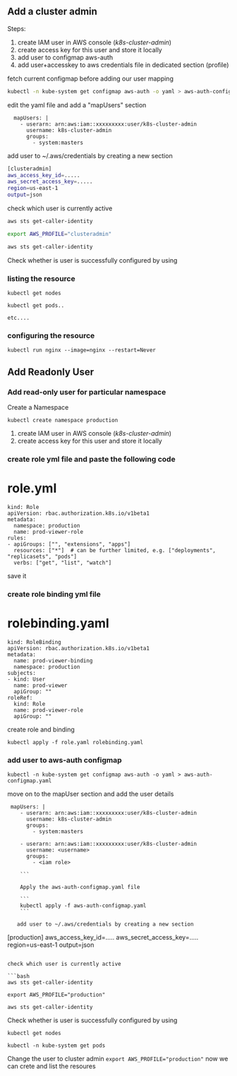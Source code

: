 ## Add a cluster admin

Steps:

1. create IAM user in AWS console (_k8s-cluster-admin_)
2. create access key for this user and store it locally
3. add user to configmap aws-auth
4. add user+accesskey to aws credentials file in dedicated section (profile)

fetch current configmap before adding our user mapping

```bash
kubectl -n kube-system get configmap aws-auth -o yaml > aws-auth-configmap.yaml
```

edit the yaml file and add a "mapUsers" section

```
  mapUsers: |
    - userarn: arn:aws:iam::xxxxxxxxx:user/k8s-cluster-admin
      username: k8s-cluster-admin
      groups:
        - system:masters
```

add user to ~/.aws/credentials by creating a new section

```bash
[clusteradmin]
aws_access_key_id=.....
aws_secret_access_key=.....
region=us-east-1
output=json
```

check which user is currently active

```bash
aws sts get-caller-identity

export AWS_PROFILE="clusteradmin"

aws sts get-caller-identity
```
Check whether is user is successfully  configured by using 

### listing the resource 
```
kubectl get nodes

kubectl get pods..

etc....

```
### configuring the resource


```
kubectl run nginx --image=nginx --restart=Never
```


## Add Readonly User 

### Add read-only user for particular namespace
 
 Create a Namespace

```
kubectl create namespace production
```

1. create IAM user in AWS console (_k8s-cluster-admin_)
2. create access key for this user and store it locally

### create role yml file and paste the following code

role.yml
========
```
kind: Role
apiVersion: rbac.authorization.k8s.io/v1beta1
metadata:
  namespace: production
  name: prod-viewer-role
rules:
- apiGroups: ["", "extensions", "apps"]
  resources: ["*"]  # can be further limited, e.g. ["deployments", "replicasets", "pods"]
  verbs: ["get", "list", "watch"] 
```

save it

### create  role binding yml file 

rolebinding.yaml
================

```
kind: RoleBinding
apiVersion: rbac.authorization.k8s.io/v1beta1
metadata:
  name: prod-viewer-binding
  namespace: production
subjects:
- kind: User
  name: prod-viewer
  apiGroup: ""
roleRef:
  kind: Role
  name: prod-viewer-role
  apiGroup: ""
```

create role and binding

```
kubectl apply -f role.yaml rolebinding.yaml
```

### add user to aws-auth configmap

```
kubectl -n kube-system get configmap aws-auth -o yaml > aws-auth-configmap.yaml
```
move on to the mapUser section and add the user details

```
 mapUsers: |
    - userarn: arn:aws:iam::xxxxxxxxx:user/k8s-cluster-admin
      username: k8s-cluster-admin
      groups:
        - system:masters
        
    - userarn: arn:aws:iam::xxxxxxxxx:user/k8s-cluster-admin
      username: <username>
      groups:
        - <iam role>
        
    ```
    
    Apply the aws-auth-configmap.yaml file
    
    ```
    kubectl apply -f aws-auth-configmap.yaml
    ```
    
   add user to ~/.aws/credentials by creating a new section

```
[production]
aws_access_key_id=.....
aws_secret_access_key=.....
region=us-east-1
output=json
```     

check which user is currently active

```bash
aws sts get-caller-identity

export AWS_PROFILE="production"

aws sts get-caller-identity
```
Check whether is user is successfully  configured by using 

```
kubectl get nodes
```

```
kubectl -n kube-system get pods
```
Change the user to cluster admin ```export AWS_PROFILE="production"``` now we can crete and list the resoures


        
